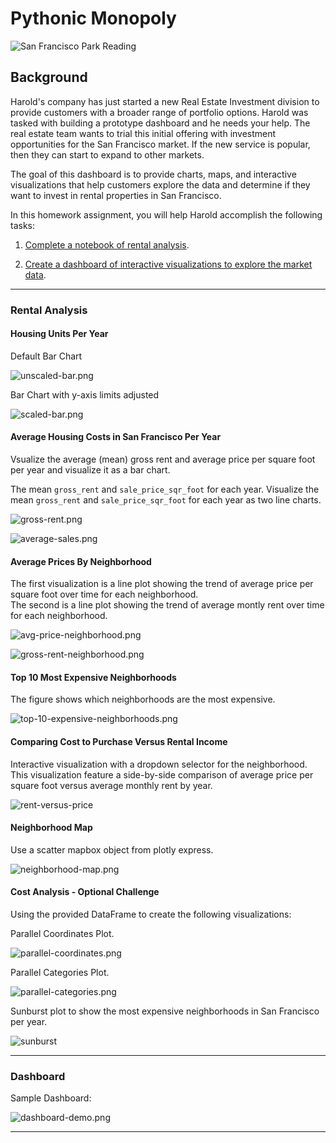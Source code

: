 # Pythonic Monopoly

![San Francisco Park Reading](Images/san-francisco-park-reading.jpg)


## Background

Harold's company has just started a new Real Estate Investment division to provide customers with a broader range of portfolio options. Harold was tasked with building a prototype dashboard and he needs your help. The real estate team wants to trial this initial offering with investment opportunities for the San Francisco market. If the new service is popular, then they can start to expand to other markets.

The goal of this dashboard is to provide charts, maps, and interactive visualizations that help customers explore the data and determine if they want to invest in rental properties in San Francisco.

In this homework assignment, you will help Harold accomplish the following tasks:

1. [Complete a notebook of rental analysis](#Rental-Analysis).

2. [Create a dashboard of interactive visualizations to explore the market data](#Dashboard).

---


### Rental Analysis


#### Housing Units Per Year

Default Bar Chart

  ![unscaled-bar.png](Images/unscaled-bar.png)

Bar Chart with y-axis limits adjusted

  ![scaled-bar.png](Images/scaled-bar.png)


#### Average Housing Costs in San Francisco Per Year

Vsualize the average (mean) gross rent and average price per square foot per year and visualize it as a bar chart.

The mean `gross_rent` and `sale_price_sqr_foot` for each year.
Visualize the mean `gross_rent` and `sale_price_sqr_foot` for each year as two line charts.

  ![gross-rent.png](Images/gross-rent.png)

  ![average-sales.png](Images/average-sales.png)

#### Average Prices By Neighborhood

The first visualization is a line plot showing the trend of average price per square foot over time for each neighborhood.  
The second is a line plot showing the trend of average montly rent over time for each neighborhood.

  ![avg-price-neighborhood.png](Images/avg-price-neighborhood.png)
  
  ![gross-rent-neighborhood.png](Images/gross-rent-neighborhood.png)


#### Top 10 Most Expensive Neighborhoods

The figure shows which neighborhoods are the most expensive. 

  ![top-10-expensive-neighborhoods.png](Images/top-10-expensive-neighborhoods.png)


#### Comparing Cost to Purchase Versus Rental Income

Interactive visualization with a dropdown selector for the neighborhood. This visualization feature a side-by-side comparison of average price per square foot versus average monthly rent by year.

![rent-versus-price](Images/rent-versus-price.png)

#### Neighborhood Map

Use a scatter mapbox object from plotly express.


  ![neighborhood-map.png](Images/neighborhood-map.png)

####  Cost Analysis - Optional Challenge

Using the provided DataFrame to create the following visualizations:

Parallel Coordinates Plot.

  ![parallel-coordinates.png](Images/parallel-coordinates.png)

Parallel Categories Plot.

  ![parallel-categories.png](Images/parallel-categories.png)

Sunburst plot to show the most expensive neighborhoods in San Francisco per year.

   ![sunburst](Images/sunburst.png)
 
---

### Dashboard

Sample Dashboard:

  ![dashboard-demo.png](Images/dashboard-demo.png)

---

